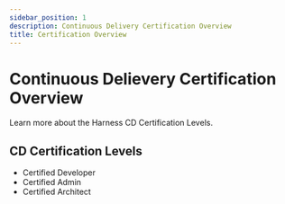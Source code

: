 ```yaml
---
sidebar_position: 1
description: Continuous Delivery Certification Overview
title: Certification Overview
---
```


# Continuous Delievery Certification Overview

Learn more about the Harness CD Certification Levels. 

## CD Certification Levels

* Certified Developer
* Certified Admin
* Certified Architect